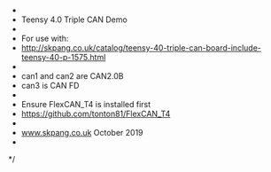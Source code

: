 *
 * Teensy 4.0 Triple CAN Demo
 * 
 * For use with:
 * http://skpang.co.uk/catalog/teensy-40-triple-can-board-include-teensy-40-p-1575.html
 * 
 * can1 and can2 are CAN2.0B
 * can3 is CAN FD
 * 
 * Ensure FlexCAN_T4 is installed first
 * https://github.com/tonton81/FlexCAN_T4
 * 
 * www.skpang.co.uk October 2019 
 * 
 */

